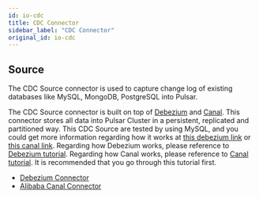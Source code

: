 ```yaml
---
id: io-cdc
title: CDC Connector
sidebar_label: "CDC Connector"
original_id: io-cdc
---
```


## Source

The CDC Source connector is used to capture change log of existing databases like MySQL, MongoDB, PostgreSQL into Pulsar.

The CDC Source connector is built on top of [Debezium](https://debezium.io/) and [Canal](https://github.com/alibaba/canal). This connector stores all data into Pulsar Cluster in a persistent, replicated and partitioned way.
This CDC Source are tested by using MySQL, and you could get more information regarding how it works at [this debezium link](https://debezium.io/docs/connectors/mysql/) or [this canal link](https://github.com/alibaba/canal/wiki).
Regarding how Debezium works, please reference to [Debezium tutorial](https://debezium.io/docs/tutorial/). Regarding how Canal works, please reference to [Canal tutorial](https://github.com/alibaba/canal/wiki). It is recommended that you go through this tutorial first.

- [Debezium Connector](io-cdc-debezium)
- [Alibaba Canal Connector](io-cdc-canal)